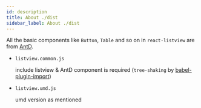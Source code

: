 ```yaml
---
id: description
title: About ./dist
sidebar_label: About ./dist
---
```


All the basic components like `Button`, `Table` and so on in `react-listview` are from [AntD](<(https://github.com/ant-design/ant-design/)>).

- `listview.common.js`

  include listview & AntD component is required (`tree-shaking` by [babel-plugin-import](https://github.com/ant-design/babel-plugin-import))

- `listview.umd.js`

  umd version as mentioned
